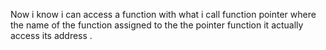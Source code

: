 Now i know i can access a function with what i call function pointer where the name of the function assigned to the the pointer function it actually access its address .
